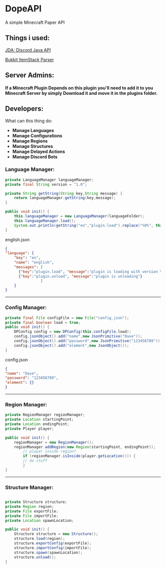 # DopeAPI
A simple Minecraft Paper API

## Things i used:

<a href="https://github.com/DV8FromTheWorld/JDA">JDA: Discord Java API</a>

<a href="https://gist.github.com/DevSrSouza/aa2f39fb2299dfe72b49b52fa46d9a73">Bukkit ItemStack Parser</a>



## Server Admins:
#### If a Minecraft Plugin Depends on this plugin you'll need to add it to you Minecraft Server by simply Download it and move it in the plugins folder.



## Developers:
What can this thing do:
+ **Manage Languages**
+ **Manage Configurations**
+ **Manage Regions**
+ **Manage Structures**
+ **Manage Delayed Actions**
+ **Manage Discord Bots**

### Language Manager:

```java
private LanguageManager languageManager;
private final String version = "1.0";

private String getString(String key,String message) {
    return languageManager.getString(key,message);
}

public void init() {
	this.languageManager = new LanguageManager(languageFolder);
	this.languageManager.load();
	System.out.println(getString("en","plugin.load").replace("%0%", this.version));
}
```

english.json
```json
{
"language": {
	"key": "en",
	"name": "english",
	"messages": [
      {"key":"plugin.load", "message":"plugin is loading with version %0%"},
      {"key":"plugin.unload", "message":"plugin is unloading"}
                ]
	}
}
```

<hr>

### Config Manager:

```java
private final File configFile = new File("config.json");
private final boolean load = true;
public void init() {
	DPConfig config = new DPConfig(this.configFile,load);
	config.jsonObject().add("name",new JsonPrimitive("Dave"));
	config.jsonObject().add("password",new JsonPrimitive("123456789"));
	config.jsonObject().add("element",new JsonObject());
}
```
config.json
```json
{
"name": "Dave",
"password": "123456789",
"element": {}
}
```

<hr>

### Region Manager:
```java
private RegionManager regionManager; 
private Location startingPoint;
private Location endingPoint;
private Player player;

public void init() {
	regionManager = new RegionManager();
    regionManager.addRegion(new Region(startingPoint, endingPoint));  
        // player inside region?
        if (regionManager.isInside(player.getLocation())) {  
        // do stuff  
        }
}
```

<hr>

### Structure Manager:
```java

private Structure structure;
private Region region;
private File exportFile;
private File importFile;
private Location spawnLocation;

public void init() {
	Structure structure = new Structure();  
	structure.load(region);  
	structure.exportConfig(exportFile);  
	structure.importConfig(importFile);  
	structure.spawn(spawnLocation);
	structure.unload();
}
```